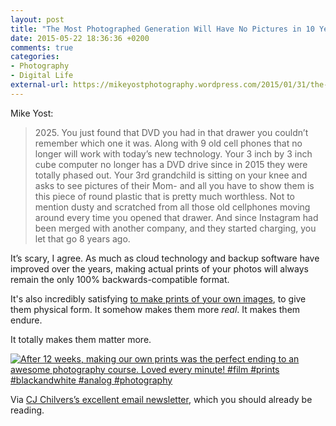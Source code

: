 ```yaml
---
layout: post
title: "The Most Photographed Generation Will Have No Pictures in 10 Years"
date: 2015-05-22 18:36:36 +0200
comments: true
categories: 
- Photography
- Digital Life
external-url: https://mikeyostphotography.wordpress.com/2015/01/31/the-most-photographed-generation-will-have-no-pictures-in-10-years/
---
```


Mike Yost:

> 2025\. You just found that DVD you had in that drawer you couldn’t remember which one it was. Along with 9 old cell phones that no longer will work with today’s new technology. Your 3 inch by 3 inch cube computer no longer has a DVD drive since in 2015 they were totally phased out. Your 3rd grandchild is sitting on your knee and asks to see pictures of their Mom- and all you have to show them is this piece of round plastic that is pretty much worthless. Not to mention dusty and scratched from all those old cellphones moving around every time you opened that drawer.  And since Instagram had been merged with another company, and they started charging, you let that go 8 years ago.

It’s scary, I agree. As much as cloud technology and backup software have improved over the years, making actual prints of your photos will always remain the only 100% backwards-compatible format.

It's also incredibly satisfying [to make prints of your own images](https://instagram.com/p/2_an63xa3P/), to give them physical form. It somehow makes them more _real_. It makes them endure.

It totally makes them matter more.

<a href="https://instagram.com/p/2_an63xa3P/"><img src="/assets/images/flickr/17784648068_8b565060e3_o.jpg" title="After 12 weeks, making our own prints was the perfect ending to an awesome photography course. Loved every minute! #film #prints #blackandwhite #analog #photography"></a>

Via [CJ Chilvers’s excellent email newsletter](http://alesserphotographer.com/subscribe), which you should already be reading.